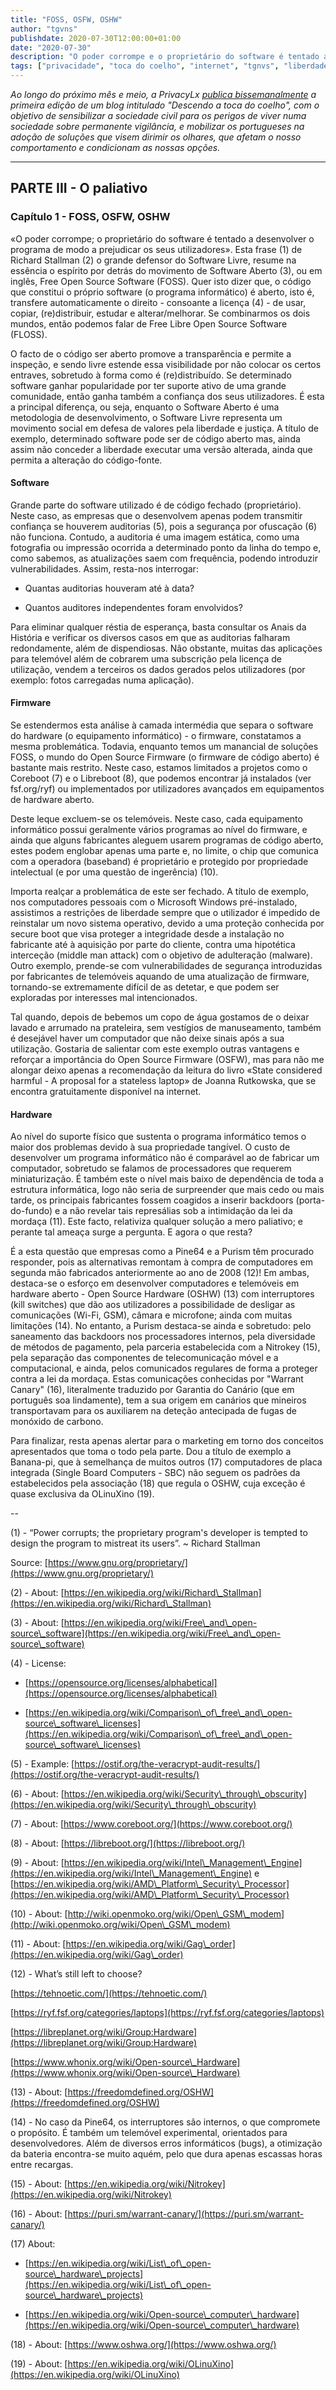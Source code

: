 ```yaml
---
title: "FOSS, OSFW, OSHW"
author: "tgvns"
publishdate: 2020-07-30T12:00:00+01:00
date: "2020-07-30"
description: "O poder corrompe e o proprietário do software é tentado a desenvolver o programa de modo a prejudicar os seus utilizadores. Noutros casos, fabricantes inserem backdoors e são forçados ao sigilo sob pena de represálias."
tags: ["privacidade", "toca do coelho", "internet", "tgnvs", "liberdade"]
---
```


*Ao longo do próximo mês e meio, a PrivacyLx [publica bissemanalmente](/tags/toca-do-coelho/) a primeira edição de um blog intitulado "Descendo a toca do coelho", com o objetivo de sensibilizar a sociedade civil para os perigos de viver numa sociedade sobre permanente vigilância, e mobilizar os portugueses na adoção de soluções que visem dirimir os olhares, que afetam o nosso comportamento e condicionam as nossas opções.*

---


## PARTE III - O paliativo



### Capítulo 1 - FOSS, OSFW, OSHW



«O poder corrompe; o proprietário do software é tentado a desenvolver o programa de modo a prejudicar os seus utilizadores». Esta frase (1) de Richard Stallman (2)  o grande defensor do Software Livre, resume na essência o espírito por detrás do movimento de Software Aberto (3), ou em inglês, Free Open Source Software (FOSS). Quer isto dizer que, o código que constitui o próprio software (o programa informático) é aberto, isto é, transfere automaticamente o direito - consoante a licença (4) - de usar, copiar, (re)distribuir, estudar e alterar/melhorar. Se combinarmos os dois mundos, então podemos falar de Free Libre Open Source Software (FLOSS).

O facto de o código ser aberto promove a transparência e permite a inspeção, e sendo livre estende essa visibilidade por não colocar os certos entraves, sobretudo à forma como é (re)distribuído. Se determinado software ganhar popularidade por ter suporte ativo de uma grande comunidade, então ganha também a confiança dos seus utilizadores. É esta a principal diferença, ou seja, enquanto o Software Aberto é uma metodologia de desenvolvimento, o Software Livre representa um movimento social em defesa de valores pela liberdade e justiça. A título de exemplo, determinado software pode ser de código aberto mas, ainda assim não conceder a liberdade executar uma versão alterada, ainda que permita a alteração do código-fonte.



#### Software



Grande parte do software utilizado é de código fechado (proprietário). Neste caso, as empresas que o desenvolvem apenas podem transmitir confiança se houverem auditorias (5), pois a segurança por ofuscação (6) não funciona. Contudo, a auditoria é uma imagem estática, como uma fotografia ou impressão ocorrida a determinado ponto da linha do tempo e, como sabemos, as atualizações saem com frequência, podendo introduzir vulnerabilidades. Assim, resta-nos interrogar:

- Quantas auditorias houveram até à data?

- Quantos auditores independentes foram envolvidos?

Para eliminar qualquer réstia de esperança, basta consultar os Anais da História e verificar os diversos casos em que as auditorias falharam redondamente, além de dispendiosas. Não obstante, muitas das aplicações para telemóvel além de cobrarem uma subscrição pela licença de utilização, vendem a terceiros os dados gerados pelos utilizadores (por exemplo: fotos carregadas numa aplicação).



#### Firmware



Se estendermos esta análise à camada intermédia que separa o software do hardware (o equipamento informático) - o firmware, constatamos a mesma problemática. Todavia, enquanto temos um manancial de soluções FOSS, o mundo do Open Source Firmware (o firmware de código aberto) é bastante mais restrito. Neste caso, estamos limitados a projetos como o Coreboot (7) e o Libreboot (8), que podemos encontrar já instalados (ver fsf.org/ryf) ou implementados por utilizadores avançados em equipamentos de hardware aberto.

Deste leque excluem-se os telemóveis. Neste caso, cada equipamento informático possui geralmente vários programas ao nível do firmware, e ainda que alguns fabricantes aleguem usarem programas de código aberto, estes podem englobar apenas uma parte e, no limite, o chip que comunica com a operadora (baseband) é proprietário e protegido por propriedade intelectual (e por uma questão de ingerência) (10).



Importa realçar a problemática de este ser fechado. A título de exemplo, nos computadores pessoais com o Microsoft Windows pré-instalado, assistimos a restrições de liberdade sempre que o utilizador é impedido de reinstalar um novo sistema operativo, devido a uma proteção conhecida por secure boot que visa proteger a integridade desde a instalação no fabricante até à aquisição por parte do cliente, contra uma hipotética interceção (middle man attack) com o objetivo de adulteração (malware). Outro exemplo, prende-se com vulnerabilidades de segurança introduzidas por fabricantes de telemóveis aquando de uma atualização de firmware, tornando-se extremamente difícil de as detetar, e que podem ser exploradas por interesses mal intencionados.



Tal quando, depois de bebemos um copo de água gostamos de o deixar lavado e arrumado na prateleira, sem vestígios de manuseamento, também é desejável haver um computador que não deixe sinais após a sua utilização. Gostaria de salientar com este exemplo outras vantagens e reforçar a importância do Open Source Firmware (OSFW), mas para não me alongar deixo apenas a recomendação da leitura do livro «State considered harmful - A proposal for a stateless laptop» de Joanna Rutkowska, que se encontra gratuitamente disponível na internet.



#### Hardware



Ao nível do suporte físico que sustenta o programa informático temos o maior dos problemas devido à sua propriedade tangível. O custo de desenvolver um programa informático não é comparável ao de fabricar um computador, sobretudo se falamos de processadores que requerem miniaturização. É também este o nível mais baixo de dependência de toda a estrutura informática, logo não seria de surpreender que mais cedo ou mais tarde, os principais fabricantes fossem coagidos a inserir backdoors (porta-do-fundo) e a não revelar tais represálias sob a intimidação da lei da mordaça (11). Este facto, relativiza qualquer solução a mero paliativo; e perante tal ameaça surge a pergunta. E agora o que resta?

É a esta questão que empresas como a Pine64 e a Purism têm procurado responder, pois as alternativas remontam à compra de computadores em segunda mão fabricados anteriormente ao ano de 2008 (12)! Em ambas, destaca-se o esforço em desenvolver computadores e telemóveis em hardware aberto - Open Source Hardware (OSHW) (13) com interruptores (kill switches) que dão aos utilizadores a possibilidade de desligar as comunicações (Wi-Fi, GSM), câmara e microfone; ainda com muitas limitações (14). No entanto, a Purism destaca-se ainda e sobretudo: pelo saneamento das backdoors nos processadores internos, pela diversidade de métodos de pagamento, pela parceria estabelecida com a Nitrokey (15), pela separação das componentes de telecomunicação móvel e a computacional, e ainda, pelos comunicados regulares de forma a proteger contra a lei da mordaça. Estas comunicações conhecidas por "Warrant Canary" (16), literalmente traduzido por Garantia do Canário (que em português soa lindamente), tem a sua origem em canários que mineiros transportavam para os auxiliarem na deteção antecipada de fugas de monóxido de carbono.



Para finalizar, resta apenas alertar para o marketing em torno dos conceitos apresentados que toma o todo pela parte. Dou a título de exemplo a Banana-pi, que à semelhança de muitos outros (17) computadores de placa integrada (Single Board Computers - SBC) não seguem os padrões da estabelecidos pela associação (18) que regula o OSHW, cuja exceção é quase exclusiva da OLinuXino (19).



--



(1) - “Power corrupts; the proprietary program's developer is tempted to design the program to mistreat its users”. ~ Richard Stallman

Source: [https://www.gnu.org/proprietary/](https://www.gnu.org/proprietary/)



(2) - About: [https://en.wikipedia.org/wiki/Richard\_Stallman](https://en.wikipedia.org/wiki/Richard\_Stallman)



(3) - About: [https://en.wikipedia.org/wiki/Free\_and\_open-source\_software](https://en.wikipedia.org/wiki/Free\_and\_open-source\_software)



(4) - License:

 - [https://opensource.org/licenses/alphabetical](https://opensource.org/licenses/alphabetical)

 - [https://en.wikipedia.org/wiki/Comparison\_of\_free\_and\_open-source\_software\_licenses](https://en.wikipedia.org/wiki/Comparison\_of\_free\_and\_open-source\_software\_licenses)



(5) - Example: [https://ostif.org/the-veracrypt-audit-results/](https://ostif.org/the-veracrypt-audit-results/)



(6) - About: [https://en.wikipedia.org/wiki/Security\_through\_obscurity](https://en.wikipedia.org/wiki/Security\_through\_obscurity)



(7) - About: [https://www.coreboot.org/](https://www.coreboot.org/)



(8) - About: [https://libreboot.org/](https://libreboot.org/)



(9) - About: [https://en.wikipedia.org/wiki/Intel\_Management\_Engine](https://en.wikipedia.org/wiki/Intel\_Management\_Engine) e [https://en.wikipedia.org/wiki/AMD\_Platform\_Security\_Processor](https://en.wikipedia.org/wiki/AMD\_Platform\_Security\_Processor)



(10) - About: [http://wiki.openmoko.org/wiki/Open\_GSM\_modem](http://wiki.openmoko.org/wiki/Open\_GSM\_modem)



(11) - About: [https://en.wikipedia.org/wiki/Gag\_order](https://en.wikipedia.org/wiki/Gag\_order)



(12) - What’s still left to choose?

 [https://tehnoetic.com/](https://tehnoetic.com/)

 [https://ryf.fsf.org/categories/laptops](https://ryf.fsf.org/categories/laptops)

 [https://libreplanet.org/wiki/Group:Hardware](https://libreplanet.org/wiki/Group:Hardware)

 [https://www.whonix.org/wiki/Open-source\_Hardware](https://www.whonix.org/wiki/Open-source\_Hardware)



(13) - About: [https://freedomdefined.org/OSHW](https://freedomdefined.org/OSHW)



(14) - No caso da Pine64, os interruptores são internos, o que compromete o propósito. É também um telemóvel experimental, orientados para desenvolvedores. Além de diversos erros informáticos (bugs), a otimização da bateria encontra-se muito aquém, pelo que dura apenas escassas horas entre recargas. 



(15) - About: [https://en.wikipedia.org/wiki/Nitrokey](https://en.wikipedia.org/wiki/Nitrokey)



(16) - About: [https://puri.sm/warrant-canary/](https://puri.sm/warrant-canary/)



(17) About:

 - [https://en.wikipedia.org/wiki/List\_of\_open-source\_hardware\_projects](https://en.wikipedia.org/wiki/List\_of\_open-source\_hardware\_projects)

 - [https://en.wikipedia.org/wiki/Open-source\_computer\_hardware](https://en.wikipedia.org/wiki/Open-source\_computer\_hardware)



(18) - About: [https://www.oshwa.org/](https://www.oshwa.org/)



(19) - About: [https://en.wikipedia.org/wiki/OLinuXino](https://en.wikipedia.org/wiki/OLinuXino)



